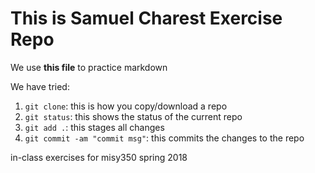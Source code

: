 # This is Samuel Charest Exercise Repo

We use **this file** to practice markdown

We have tried:

1. `git clone`: this is how you copy/download a repo
2. `git status`: this shows the status of the current repo
3. `git add .`: this stages all changes
4. `git commit -am "commit msg"`: this commits the changes to the repo

in-class exercises for misy350 spring 2018
